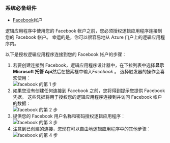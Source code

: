 ### <a name="prerequisites"></a>系统必备组件
- [Facebook](https://www.facebook.com/)帐户 

逻辑应用程序中使用您的 Facebook 帐户之前，您必须授权逻辑应用程序连接到您的 Facebook 帐户。 幸运的是，你可以很容易地从 Azure 门户上的逻辑应用程序内。 

以下是授权逻辑应用程序连接到您的 Facebook 帐户的步骤︰

1. 若要创建连接到 Facebook，逻辑应用程序设计器中，在下拉列表中选择**显示 Microsoft 托管 Api**然后在搜索框中输入*Facebook* 。 选择触发器的操作会喜欢使用︰  
  ![facebook 的第 1 步](./media/connectors-create-api-facebook/facebook-1.png)
2. 如果您没有创建任何连接到 Facebook 之前，您将得到提示您提供 Facebook 凭据。 这些凭据将用于授权您的逻辑应用程序连接到并访问 Facebook 帐户的数据︰  
  ![facebook 的第 2 步](./media/connectors-create-api-facebook/facebook-2.png)
3. 提供您的 Facebook 用户名称和密码授权逻辑应用程序︰  
  ![facebook 的第 3 步](./media/connectors-create-api-facebook/facebook-3.png)   
4. 注意到已创建的连接，您现在可以自由地逻辑应用程序中的其他步骤︰  
  ![facebook 的第 4 步](./media/connectors-create-api-facebook/facebook-4.png)   
